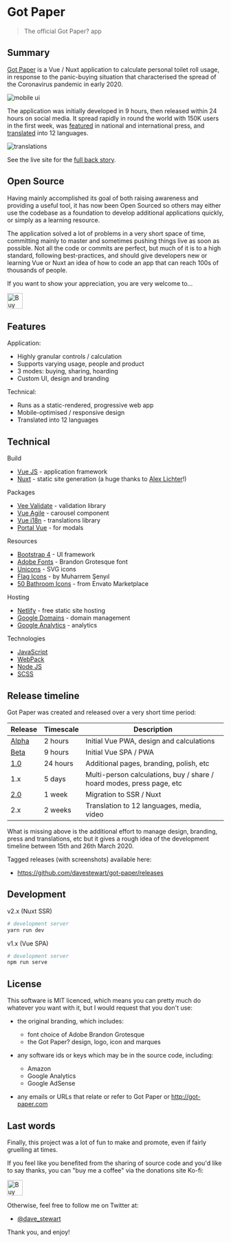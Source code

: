# Got Paper

> The official Got Paper? app

## Summary

[Got Paper](https://got-paper.com) is a Vue / Nuxt application to calculate personal toilet roll usage, in response to the panic-buying situation that characterised the spread of the Coronavirus pandemic in early 2020.

![mobile ui](https://got-paper.com/images/ui/mobile.png)

The application was initially developed in 9 hours, then released within 24 hours on social media. It spread rapidly in round the world with 150K users in the first week, was [featured](https://got-paper.com/press) in national and international press, and [translated](https://got-paper.com/translations)  into 12 languages.

![translations](https://got-paper.com/images/ui/translations.png)

See the live site for the [full back story](https://got-paper.com/about).


## Open Source

Having mainly accomplished its goal of both raising awareness and providing a useful tool, it has now been Open Sourced so others may either use the codebase as a foundation to develop additional applications quickly, or simply as a learning resource.

The application solved a lot of problems in a very short space of time, committing mainly to master and sometimes pushing things live as soon as possible. Not all the code or commits are perfect, but much of it is to a high standard, following best-practices, and should give developers new or learning Vue or Nuxt an idea of how to code an app that can reach 100s of thousands of people.

If you want to show your appreciation, you are very welcome to...

<a href='https://ko-fi.com/A0A31IKU3' target='_blank'><img height='36' style='border:0px;height:36px;' src='https://az743702.vo.msecnd.net/cdn/kofi2.png?v=2' border='0' alt='Buy Me a Coffee at ko-fi.com' /></a>

## Features

Application:

- Highly granular controls / calculation
- Supports varying usage, people and product
- 3 modes: buying, sharing, hoarding
- Custom UI, design and branding 

Technical:

- Runs as a static-rendered, progressive web app
- Mobile-optimised / responsive design
- Translated into 12 languages

## Technical

Build

- [Vue JS](https://vuejs.org/) - application framework
- [Nuxt](https://nuxtjs.org/) - static site generation (a huge thanks to [Alex Lichter](https://github.com/manniL)!)

Packages

- [Vee Validate](https://logaretm.github.io/vee-validate/) - validation library
- [Vue Agile](https://lukaszflorczak.github.io/vue-agile/) - carousel component
- [Vue i18n](https://kazupon.github.io/vue-i18n/) - translations library
- [Portal Vue](https://portal-vue.linusb.org/) - for modals

Resources

- [Bootstrap 4](https://getbootstrap.com/docs/4.0/) - UI framework
- [Adobe Fonts](https://fonts.adobe.com/) - Brandon Grotesque font
- [Unicons](https://iconscout.com/unicons/explore/line) - SVG icons
- [Flag Icons](https://www.iconfinder.com/iconsets/195-flat-flag-psd-icons) - by Muharrem Şenyıl
- [50 Bathroom Icons](https://elements.envato.com/50-bathroom-toilet-icons-DCDEVA) - from Envato Marketplace

Hosting

- [Netlify](https://www.netlify.com/) - free static site hosting
- [Google Domains](https://domains.google/) - domain management
- [Google Analytics](https://analytics.google.com/) - analytics

Technologies

- [JavaScript](https://www.javascript.com/)
- [WebPack](https://webpack.js.org/)
- [Node JS](https://nodejs.org/en/)
- [SCSS](https://sass-lang.com/documentation/syntax)

## Release timeline

Got Paper was created and released over a very short time period:

| Release                                                      | Timescale | Description                                                  |
| ------------------------------------------------------------ | --------- | ------------------------------------------------------------ |
| [Alpha](https://github.com/davestewart/got-paper/releases/tag/v1.0-alpha) | 2 hours   | Initial Vue PWA, design and calculations                     |
| [Beta](https://github.com/davestewart/got-paper/releases/tag/v1.0-beta) | 9 hours   | Initial Vue SPA / PWA                                        |
| [1.0](https://github.com/davestewart/got-paper/releases/tag/v1.0) | 24 hours  | Additional pages, branding, polish, etc                      |
| 1.x                                                          | 5 days    | Multi-person calculations, buy / share / hoard modes, press page, etc |
| [2.0](https://github.com/davestewart/got-paper/releases/tag/v2.0) | 1 week    | Migration to SSR / Nuxt                                      |
| 2.x                                                          | 2 weeks   | Translation to 12 languages, media, video                    |

What is missing above is the additional effort to manage design, branding, press and translations, etc but it gives a rough idea of the development timeline between 15th and 26th March 2020.

Tagged releases (with screenshots) available here:

-  https://github.com/davestewart/got-paper/releases


## Development

v2.x (Nuxt SSR)

```bash
# development server
yarn run dev
``` 

v1.x (Vue SPA)

```bash
# development server
npm run serve
``` 

## License

This software is MIT licenced, which means you can pretty much do whatever you want with it, but I would request that you don't use:

- the original branding, which includes:
   - font choice of Adobe Brandon Grotesque
   - the Got Paper? design, logo, icon and marques

- any software ids or keys which may be in the source code, including:
    - Amazon
    - Google Analytics
    - Google AdSense

- any emails or URLs that relate or refer to Got Paper or http://got-paper.com

## Last words

Finally, this project was a lot of fun to make and promote, even if fairly gruelling at times.

If you feel like you benefited from the sharing of source code and you'd like to say thanks, you can "buy me a coffee" via the donations site Ko-fi:

<a href='https://ko-fi.com/A0A31IKU3' target='_blank'><img height='36' style='border:0px;height:36px;' src='https://az743702.vo.msecnd.net/cdn/kofi2.png?v=2' border='0' alt='Buy Me a Coffee at ko-fi.com' /></a>

Otherwise, feel free to follow me on Twitter at:

- [@dave_stewart](https://twitter.com/dave_stewart)

Thank you, and enjoy!
